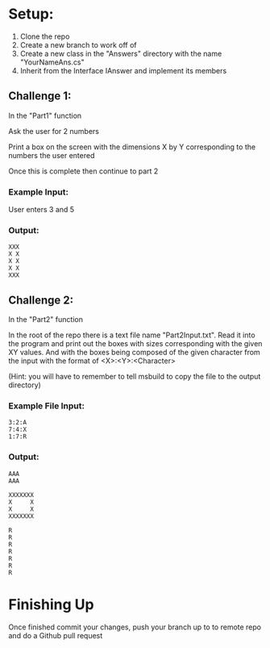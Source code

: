 # Setup: 
1. Clone the repo
2. Create a new branch to work off of
3. Create a new class in the "Answers" directory with the name "YourNameAns.cs"
4. Inherit from the Interface IAnswer and implement its members

## Challenge 1: 

In the "Part1" function

Ask the user for 2 numbers

Print a box on the screen with the dimensions X by Y corresponding to the numbers the user entered

Once this is complete then continue to part 2

### Example Input:

User enters 3 and 5

### Output:

    XXX
    X X
    X X
    X X
    XXX

## Challenge 2:

In the "Part2" function

In the root of the repo there is a text file name "Part2Input.txt". Read it into the program and print out the boxes with sizes corresponding with the given XY values. And with the boxes being composed of the given character from the input with the  format of \<X\>:\<Y\>:\<Character\>

(Hint: you will have to remember to tell msbuild to copy the file to the output directory)

### Example File Input:

    3:2:A
    7:4:X
    1:7:R

### Output:

    AAA
    AAA

    XXXXXXX
    X     X
    X     X
    XXXXXXX

    R
    R
    R
    R
    R
    R
    R


# Finishing Up

Once finished commit your changes, push your branch up to to remote repo and do a Github pull request
